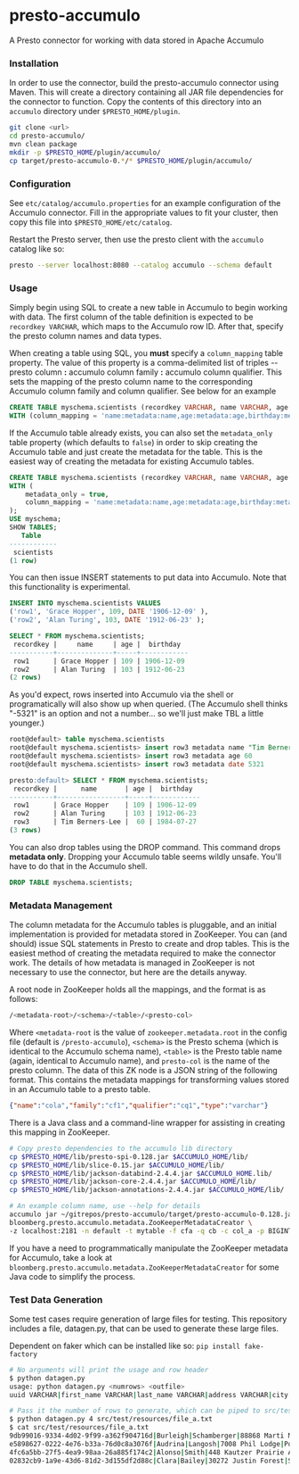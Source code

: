 # presto-accumulo

A Presto connector for working with data stored in Apache Accumulo

### Installation

In order to use the connector, build the presto-accumulo connector using Maven.  This will create a directory containing all JAR file dependencies for the connector to function.  Copy the contents of this directory into an ```accumulo``` directory under ```$PRESTO_HOME/plugin```.

```bash 
git clone <url>
cd presto-accumulo/
mvn clean package
mkdir -p $PRESTO_HOME/plugin/accumulo/
cp target/presto-accumulo-0.*/* $PRESTO_HOME/plugin/accumulo/
```

### Configuration
See ```etc/catalog/accumulo.properties``` for an example configuration of the Accumulo connector.  Fill in the appropriate values to fit your cluster, then copy this file into ```$PRESTO_HOME/etc/catalog```.

Restart the Presto server, then use the presto client with the ```accumulo``` catalog like so:
```bash
presto --server localhost:8080 --catalog accumulo --schema default
```

### Usage
Simply begin using SQL to create a new table in Accumulo to begin working with data.  The first column of the table definition is expected to be ```recordkey VARCHAR```, which maps to the Accumulo row ID.  After that, specify the presto column names and data types.

When creating a table using SQL, you __must__ specify a ```column_mapping``` table property.  The value of this property is a comma-delimited list of triples -- presto column __:__ accumulo column family __:__ accumulo column qualifier.  This sets the mapping of the presto column name to the corresponding Accumulo column family and column qualifier.  See below for an example

```SQL
CREATE TABLE myschema.scientists (recordkey VARCHAR, name VARCHAR, age BIGINT, birthday DATE) 
WITH (column_mapping = 'name:metadata:name,age:metadata:age,birthday:metadata:date');
```
If the Accumulo table already exists, you can also set the ```metadata_only``` table property (which defaults to ```false```) in order to skip creating the Accumulo table and just create the metadata for the table.  This is the easiest way of creating the metadata for existing Accumulo tables.
```SQL
CREATE TABLE myschema.scientists (recordkey VARCHAR, name VARCHAR, age BIGINT, birthday DATE) 
WITH (
    metadata_only = true, 
    column_mapping = 'name:metadata:name,age:metadata:age,birthday:metadata:date'
);
USE myschema;
SHOW TABLES;
   Table    
------------
 scientists 
(1 row)
```
You can then issue INSERT statements to put data into Accumulo.  Note that this functionality is experimental.
```SQL
INSERT INTO myschema.scientists VALUES
('row1', 'Grace Hopper', 109, DATE '1906-12-09' ),
('row2', 'Alan Turing', 103, DATE '1912-06-23' );

SELECT * FROM myschema.scientists;
 recordkey |     name     | age |  birthday  
-----------+--------------+-----+------------
 row1      | Grace Hopper | 109 | 1906-12-09 
 row2      | Alan Turing  | 103 | 1912-06-23 
(2 rows)
```
As you'd expect, rows inserted into Accumulo via the shell or programatically will also show up when queried. (The Accumulo shell thinks "-5321" is an option and not a number... so we'll just make TBL a little younger.)
```SQL
root@default> table myschema.scientists
root@default myschema.scientists> insert row3 metadata name "Tim Berners-Lee"
root@default myschema.scientists> insert row3 metadata age 60
root@default myschema.scientists> insert row3 metadata date 5321

presto:default> SELECT * FROM myschema.scientists;
 recordkey |      name       | age |  birthday  
-----------+-----------------+-----+------------
 row1      | Grace Hopper    | 109 | 1906-12-09 
 row2      | Alan Turing     | 103 | 1912-06-23 
 row3      | Tim Berners-Lee |  60 | 1984-07-27 
(3 rows)
```
You can also drop tables using the DROP command.  This command drops __metadata only__.  Dropping your Accumulo table seems wildly unsafe.  You'll have to do that in the Accumulo shell.
```SQL
DROP TABLE myschema.scientists;
```
### Metadata Management

The column metadata for the Accumulo tables is pluggable, and an initial implementation is provided for metadata stored in ZooKeeper.  You can (and should) issue SQL statements in Presto to create and drop tables.  This is the easiest method of creating the metadata required to make the connector work.  The details of how metadata is managed in ZooKeeper is not necessary to use the connector, but here are the details anyway.

A root node in ZooKeeper holds all the mappings, and the format is as follows:
```bash
/<metadata-root>/<schema>/<table>/<presto-col>
```
Where `<metadata-root` is the value of `zookeeper.metadata.root` in the config file (default is `/presto-accumulo`), `<schema>` is the Presto schema (which is identical to the Accumulo schema name), `<table>` is the Presto table name (again, identical to Accumulo name), and `presto-col` is the name of the presto column.  The data of this ZK node is a JSON string of the following format.  This contains the metadata mappings for transforming values stored in an Accumulo table to a presto table.

```json
{"name":"cola","family":"cf1","qualifier":"cq1","type":"varchar"}
```

There is a Java class and a command-line wrapper for assisting in creating this mapping in ZooKeeper.

```bash
# Copy presto dependencies to the accumulo lib directory
cp $PRESTO_HOME/lib/presto-spi-0.128.jar $ACCUMULO_HOME/lib/
cp $PRESTO_HOME/lib/slice-0.15.jar $ACCUMULO_HOME/lib/
cp $PRESTO_HOME/lib/jackson-databind-2.4.4.jar $ACCUMULO_HOME.lib/
cp $PRESTO_HOME/lib/jackson-core-2.4.4.jar $ACCUMULO_HOME/lib/
cp $PRESTO_HOME/lib/jackson-annotations-2.4.4.jar $ACCUMULO_HOME/lib/

# An example column name, use --help for details
accumulo jar ~/gitrepos/presto-accumulo/target/presto-accumulo-0.128.jar \
bloomberg.presto.accumulo.metadata.ZooKeeperMetadataCreator \
-z localhost:2181 -n default -t mytable -f cfa -q cb -c col_a -p BIGINT
```
If you have a need to programmatically manipulate the ZooKeeper metadata for Accumulo, take a look at ```bloomberg.presto.accumulo.metadata.ZooKeeperMetadataCreator``` for some Java code to simplify the process.

### Test Data Generation

Some test cases require generation of large files for testing.  This repository includes a file, datagen.py, that can be used to generate these large files.

Dependent on faker which can be installed like so: `pip install fake-factory`

```bash
# No arguments will print the usage and row header
$ python datagen.py
usage: python datagen.py <numrows> <outfile>
uuid VARCHAR|first_name VARCHAR|last_name VARCHAR|address VARCHAR|city VARCHAR|state VARCHAR|zipcode BIGINT|birthday DATE|favorite_color VARCHAR

# Pass it the number of rows to generate, which can be piped to src/test/resources/file_a.txt for that one test
$ python datagen.py 4 src/test/resources/file_a.txt
$ cat src/test/resources/file_a.txt
9db99016-9334-4d02-9f99-a362f904716d|Burleigh|Schamberger|88868 Marti Mountains Suite 257|Port Damarcusview|Florida|54459|517193378|fuchsia
e5898627-0222-4e76-b33a-76d0c8a3076f|Audrina|Langosh|7008 Phil Lodge|Port Lydell|Wyoming|22723|344114593|silver
4fc6a5bb-27f5-4ea9-98aa-26a885f174c2|Alonso|Smith|448 Kautzer Prairie Apt. 876|West Corettabury|Arkansas|02464|248053641|gray
02832cb9-1a9e-43d6-81d2-3d155df2d88c|Clara|Bailey|30272 Justin Forest|Shareemouth|Wyoming|90367|522550149|white
```
